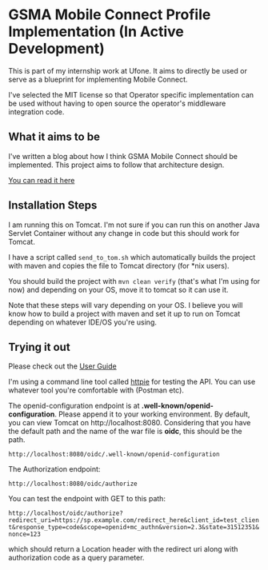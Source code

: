 # GSMA Mobile Connect Profile Implementation (In Active Development)
This is part of my internship work at Ufone. It aims to directly be used or serve as a blueprint for implementing Mobile Connect.

I've selected the MIT license so that Operator specific implementation can be used without having to open source the operator's middleware integration code.

## What it aims to be
I've written a blog about how I think GSMA Mobile Connect should be implemented. This project aims to follow that architecture design.

[You can read it here](https://medium.com/@Shehriyar.Qureshi/my-take-on-implementing-gsma-mobile-connect-dca0f64c6d3b)

## Installation Steps

I am running this on Tomcat. I'm not sure if you can run this on another Java Servlet Container without any change in code but this should work for Tomcat.

I have a script called `send_to_tom.sh` which automatically builds the project with maven and copies the file to Tomcat directory (for *nix users).

You should build the project with `mvn clean verify` (that's what I'm using for now) and depending on your OS, move it to tomcat so it can use it.

Note that these steps will vary depending on your OS. I believe you will know how to build a project with maven and set it up to run on Tomcat depending on whatever IDE/OS you're using.


## Trying it out

Please check out the [User Guide](UserGuide.md)

I'm using a command line tool called [httpie](https://httpie.org/) for testing the API. You can use whatever tool you're comfortable with (Postman etc).

The openid-configuration endpoint is at **.well-known/openid-configuration**. Please append it to your working environment. By default, you can view Tomcat on http://localhost:8080.
Considering that you have the default path and the name of the war file is **oidc**, this should be the path.

`http://localhost:8080/oidc/.well-known/openid-configuration`

The Authorization endpoint:

`http://localhost:8080/oidc/authorize`

You can test the endpoint with GET to this path:

`http://localhost/oidc/authorize?redirect_uri=https://sp.example.com/redirect_here&client_id=test_client&response_type=code&scope=openid+mc_authn&version=2.3&state=31512351&nonce=123`

which should return a Location header with the redirect uri along with authorization code as a query parameter.
